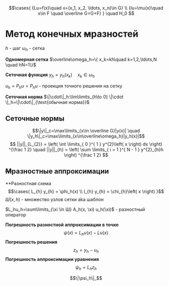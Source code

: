 $$\cases{
{Lu=f(x)\quad x=(x_1, x_2, \ldots, x_n)\in G} \\ 
{lu=\mu(x)\quad x\in F \quad \overline G=G+F}
}
\quad H_0
$$
# Метод конечных ~~м~~разностей
$h$ - шаг
$\omega_h$ - сетка

**Одномерная сетка**
	$\overline\omega_h=\{ x_k=kh\quad k=1,2,\ldots,N \quad hN=1\}$

**Сеточная функция**
	$y_h=y_h(x_k)\quad x_k\in \omega_h$

$u_h=P_h u=P_h u$ - проекция точного решения на сетку

**Сеточная норма**
	$\|\cdot\|_h:\lim\limits_{h\to 0} \|\cdot \|_h=\|\cdot\|_{\text{обычная норма}}$

## Сеточные нормы
$$\|y\|_c=\max\limits_{x\in \overline G}|y(x)| \quad \|y_h\|_с=\max\limits_{x\in\overline\omega_h}|y_h(x)|$$
$$
||y||_{L_{2}} = \left( \int \limits_{ 0 }^{ 1 } y^{2}\left( x \right) dx \right) ^{\frac 1 2} \quad ||y||_{h} = \left( \sum \limits_{ i = 1 }^{ N - 1 } y^{2}_{h}h \right) ^{\frac 1 2} 
$$
## ~~М~~разностные аппроксимации
**Разностная схема
$$\cases{
L_{h} y_{h} = \phi_h(x) \\
l_{h} y_{h} = \chi_{h}\left( x \right) 
}$$
$Ш(x, h)$ - множество узлов сетки aka шаблон

$L_hu_h=\sum\limits_{\xi \in Ш} A_h(x, \xi) u_h(\xi)$ - разностный оператор

**Погрешность разностной аппроксимации в точке**
$$\psi(x)=L_hu(x)-Lu(x)$$
**Погрешность решения**
$$z_h=y_h-u_h$$
**Погрешность аппроксимации уравнения**
$$\psi_h = L_hz_h$$

$$\|\psi_h\|_$$








